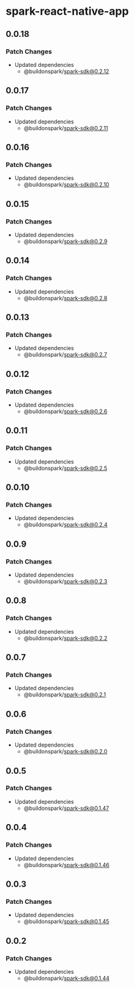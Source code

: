 # spark-react-native-app

## 0.0.18

### Patch Changes

- Updated dependencies
  - @buildonspark/spark-sdk@0.2.12

## 0.0.17

### Patch Changes

- Updated dependencies
  - @buildonspark/spark-sdk@0.2.11

## 0.0.16

### Patch Changes

- Updated dependencies
  - @buildonspark/spark-sdk@0.2.10

## 0.0.15

### Patch Changes

- Updated dependencies
  - @buildonspark/spark-sdk@0.2.9

## 0.0.14

### Patch Changes

- Updated dependencies
  - @buildonspark/spark-sdk@0.2.8

## 0.0.13

### Patch Changes

- Updated dependencies
  - @buildonspark/spark-sdk@0.2.7

## 0.0.12

### Patch Changes

- Updated dependencies
  - @buildonspark/spark-sdk@0.2.6

## 0.0.11

### Patch Changes

- Updated dependencies
  - @buildonspark/spark-sdk@0.2.5

## 0.0.10

### Patch Changes

- Updated dependencies
  - @buildonspark/spark-sdk@0.2.4

## 0.0.9

### Patch Changes

- Updated dependencies
  - @buildonspark/spark-sdk@0.2.3

## 0.0.8

### Patch Changes

- Updated dependencies
  - @buildonspark/spark-sdk@0.2.2

## 0.0.7

### Patch Changes

- Updated dependencies
  - @buildonspark/spark-sdk@0.2.1

## 0.0.6

### Patch Changes

- Updated dependencies
  - @buildonspark/spark-sdk@0.2.0

## 0.0.5

### Patch Changes

- Updated dependencies
  - @buildonspark/spark-sdk@0.1.47

## 0.0.4

### Patch Changes

- Updated dependencies
  - @buildonspark/spark-sdk@0.1.46

## 0.0.3

### Patch Changes

- Updated dependencies
  - @buildonspark/spark-sdk@0.1.45

## 0.0.2

### Patch Changes

- Updated dependencies
  - @buildonspark/spark-sdk@0.1.44
